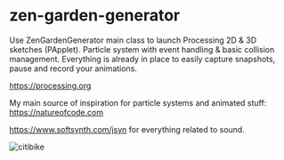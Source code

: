 # zen-garden-generator

Use ZenGardenGenerator main class to launch Processing 2D & 3D sketches (PApplet). Particle system with event handling & basic collision management. Everything is already in place to easily capture snapshots, pause and record your animations.

https://processing.org

My main source of inspiration for particle systems and animated stuff: https://natureofcode.com

https://www.softsynth.com/jsyn for everything related to sound.

![citibike](https://github.com/gestorum/zen-garden-generator/assets/96925948/3706a863-f45f-41aa-871f-3ab776e1547f)
